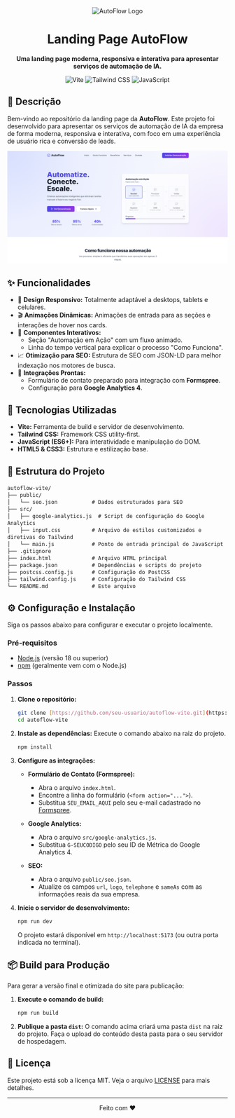 <div align="center">
  <img src="https://placehold.co/150x150/6366f1/ffffff?text=AF" alt="AutoFlow Logo" width="100">
  <h1>Landing Page AutoFlow</h1>
  <p>
    <strong>Uma landing page moderna, responsiva e interativa para apresentar serviços de automação de IA.</strong>
  </p>
  <p>
    <img src="https://img.shields.io/badge/Vite-646CFF?style=for-the-badge&logo=vite&logoColor=white" alt="Vite">
    <img src="https://img.shields.io/badge/Tailwind_CSS-38B2AC?style=for-the-badge&logo=tailwind-css&logoColor=white" alt="Tailwind CSS">
    <img src="https://img.shields.io/badge/JavaScript-F7DF1E?style=for-the-badge&logo=javascript&logoColor=black" alt="JavaScript">
  </p>
</div>

## 📄 Descrição

Bem-vindo ao repositório da landing page da **AutoFlow**. Este projeto foi desenvolvido para apresentar os serviços de automação de IA da empresa de forma moderna, responsiva e interativa, com foco em uma experiência de usuário rica e conversão de leads.

![Prévia da Landing Page](./images/autoflow-preview.png)

## ✨ Funcionalidades

-   🎨 **Design Responsivo:** Totalmente adaptável a desktops, tablets e celulares.
-   🎬 **Animações Dinâmicas:** Animações de entrada para as seções e interações de hover nos cards.
-   🧩 **Componentes Interativos:**
    -   Seção "Automação em Ação" com um fluxo animado.
    -   Linha do tempo vertical para explicar o processo "Como Funciona".
-   📈 **Otimização para SEO:** Estrutura de SEO com JSON-LD para melhor indexação nos motores de busca.
-   🔗 **Integrações Prontas:**
    -   Formulário de contato preparado para integração com **Formspree**.
    -   Configuração para **Google Analytics 4**.

## 🚀 Tecnologias Utilizadas

-   **Vite:** Ferramenta de build e servidor de desenvolvimento.
-   **Tailwind CSS:** Framework CSS utility-first.
-   **JavaScript (ES6+):** Para interatividade e manipulação do DOM.
-   **HTML5 & CSS3:** Estrutura e estilização base.

## 📂 Estrutura do Projeto

```
autoflow-vite/
├── public/
│   └── seo.json           # Dados estruturados para SEO
├── src/
│   ├── google-analytics.js  # Script de configuração do Google Analytics
│   ├── input.css          # Arquivo de estilos customizados e diretivas do Tailwind
│   └── main.js            # Ponto de entrada principal do JavaScript
├── .gitignore
├── index.html             # Arquivo HTML principal
├── package.json           # Dependências e scripts do projeto
├── postcss.config.js      # Configuração do PostCSS
├── tailwind.config.js     # Configuração do Tailwind CSS
└── README.md              # Este arquivo
```

## ⚙️ Configuração e Instalação

Siga os passos abaixo para configurar e executar o projeto localmente.

### Pré-requisitos

-   [Node.js](https://nodejs.org/) (versão 18 ou superior)
-   [npm](https://www.npmjs.com/) (geralmente vem com o Node.js)

### Passos

1.  **Clone o repositório:**
    ```bash
    git clone [https://github.com/seu-usuario/autoflow-vite.git](https://github.com/seu-usuario/autoflow-vite.git)
    cd autoflow-vite
    ```

2.  **Instale as dependências:**
    Execute o comando abaixo na raiz do projeto.
    ```bash
    npm install
    ```

3.  **Configure as integrações:**

    -   **Formulário de Contato (Formspree):**
        -   Abra o arquivo `index.html`.
        -   Encontre a linha do formulário (`<form action="...">`).
        -   Substitua `SEU_EMAIL_AQUI` pelo seu e-mail cadastrado no [Formspree](https://formspree.io/).

    -   **Google Analytics:**
        -   Abra o arquivo `src/google-analytics.js`.
        -   Substitua `G-SEUCODIGO` pelo seu ID de Métrica do Google Analytics 4.

    -   **SEO:**
        -   Abra o arquivo `public/seo.json`.
        -   Atualize os campos `url`, `logo`, `telephone` e `sameAs` com as informações reais da sua empresa.

4.  **Inicie o servidor de desenvolvimento:**
    ```bash
    npm run dev
    ```
    O projeto estará disponível em `http://localhost:5173` (ou outra porta indicada no terminal).

## 📦 Build para Produção

Para gerar a versão final e otimizada do site para publicação:

1.  **Execute o comando de build:**
    ```bash
    npm run build
    ```

2.  **Publique a pasta `dist`:**
    O comando acima criará uma pasta `dist` na raiz do projeto. Faça o upload do conteúdo desta pasta para o seu servidor de hospedagem.

## 📄 Licença

Este projeto está sob a licença MIT. Veja o arquivo [LICENSE](LICENSE) para mais detalhes.

---

<div align="center">
  Feito com ❤️
</div>